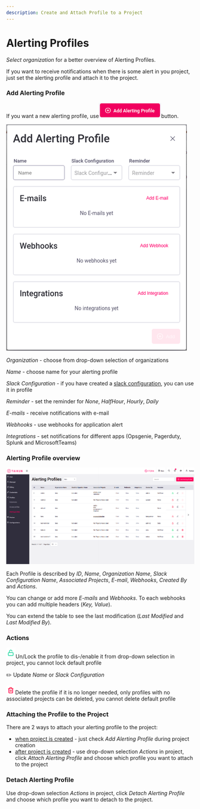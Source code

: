 ```yaml
---
description: Create and Attach Profile to a Project
---
```


# Alerting Profiles

_Select organization_ for a better overview of Alerting Profiles.

If you want to receive notifications when there is some alert in you project, just set the alerting profile and attach it to the project.



### Add Alerting Profile

If you want a new alerting profile, use![](<../.gitbook/assets/add alerting profile.png>)button.

![Fig. 1: Add Alerting Profile](<../.gitbook/assets/add al prof (2).png>)

_Organization_ - choose from drop-down selection of organizations

_Name_ - choose name for your alerting profile

_Slack Configuration_ - if you have created a [slack configuration](https://itera.gitbook.io/taikun/partner/slack-configuration), you can use it in profile

_Reminder_ - set the reminder for _None_, _HalfHour_, _Hourly_, _Daily_

_E-mails_ - receive notifications with e-mail

_Webhooks_ - use webhooks for application alert

_Integrations_ - set notifications for different apps (Opsgenie, Pagerduty, Splunk and MicrosoftTeams)



### Alerting Profile overview

![Fig. 2: Alerting Profiles](<../.gitbook/assets/alerting profiles (1).png>)

Each Profile is described by _ID_, _Name_, _Organization_ _Name_, _Slack_ _Configuration_ _Name_, _Associated_ _Projects_, _E-mail_, _Webhooks_, _Created_ _By_ and _Actions_.

You can change or add more _E-mails_ and _Webhooks_. To each webhooks you can add multiple headers (_Key, Value_).

You can extend the table to see the last modification (_Last Modified_ and _Last Modified By_).



### Actions

![](<../.gitbook/assets/lock (3).png>)Un/Lock the profile to dis-/enable it from drop-down selection in project, you cannot lock default profile

:pencil2: Update _Name_ or _Slack Configuration_

![](<../.gitbook/assets/delete (2).png>)Delete the profile if it is no longer needed, only profiles with no associated projects can be deleted,  you cannot delete default profile



### Attaching the Profile to the Project

There are 2 ways to attach your alerting profile to the project:

* [when project is created](https://itera.gitbook.io/taikun/user-guide-1/partner/projects/creating-a-new-project) - just check _Add Alerting Profile_ during project creation
* [after project is created](https://itera.gitbook.io/taikun/user-guide-1/partner/projects/project-details#attach-detach-alerting-profile) - use drop-down selection _Actions_ in project, click _Attach Alerting Profile_ and choose which profile you want to attach to the project



### Detach Alerting Profile

Use drop-down selection _Actions_ in project, click _Detach Alerting Profile_ and choose which profile you want to detach to the project.
